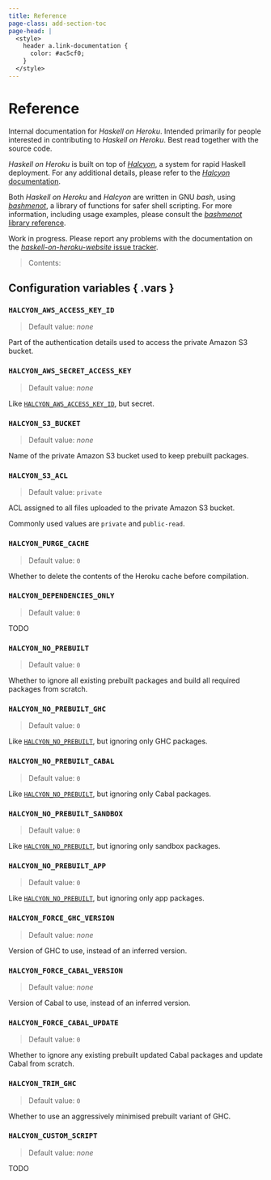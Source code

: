 ```yaml
---
title: Reference
page-class: add-section-toc
page-head: |
  <style>
    header a.link-documentation {
      color: #ac5cf0;
    }
  </style>
---
```



Reference
=========

Internal documentation for _Haskell on Heroku_.  Intended primarily for people interested in contributing to _Haskell on Heroku_.  Best read together with the source code.

_Haskell on Heroku_ is built on top of [_Halcyon_](http://halcyon.sh/), a system for rapid Haskell deployment.  For any additional details, please refer to the [_Halcyon_ documentation](http://halcyon.sh/documentation/).

Both _Haskell on Heroku_ and _Halcyon_ are written in GNU _bash_, using [_bashmenot_](https://github.com/mietek/bashmenot/), a library of functions for safer shell scripting.  For more information, including usage examples, please consult the [_bashmenot_ library reference](documentation/library-reference/).

Work in progress.  Please report any problems with the documentation on the [_haskell-on-heroku-website_ issue tracker](https://github.com/mietek/haskell-on-heroku-website/issues/).

> Contents:




Configuration variables { .vars }
-----------------------

### `HALCYON_AWS_ACCESS_KEY_ID`
> Default value:  _none_

Part of the authentication details used to access the private Amazon S3 bucket.


### `HALCYON_AWS_SECRET_ACCESS_KEY`
> Default value:  _none_

Like [`HALCYON_AWS_ACCESS_KEY_ID`](#halcyon_aws_access_key_id), but secret.


### `HALCYON_S3_BUCKET`
> Default value:  _none_

Name of the private Amazon S3 bucket used to keep prebuilt packages.


### `HALCYON_S3_ACL`
> Default value:  `private`

ACL assigned to all files uploaded to the private Amazon S3 bucket.

Commonly used values are `private` and `public-read`.


### `HALCYON_PURGE_CACHE`
> Default value:  `0`

Whether to delete the contents of the Heroku cache before compilation.


### `HALCYON_DEPENDENCIES_ONLY`
> Default value:  `0`

TODO


### `HALCYON_NO_PREBUILT`
> Default value:  `0`

Whether to ignore all existing prebuilt packages and build all required packages from scratch.


### `HALCYON_NO_PREBUILT_GHC`
> Default value:  `0`

Like [`HALCYON_NO_PREBUILT`](#halcyon_no_prebuilt), but ignoring only GHC packages.


### `HALCYON_NO_PREBUILT_CABAL`
> Default value:  `0`

Like [`HALCYON_NO_PREBUILT`](#halcyon_no_prebuilt), but ignoring only Cabal packages.


### `HALCYON_NO_PREBUILT_SANDBOX`
> Default value:  `0`

Like [`HALCYON_NO_PREBUILT`](#halcyon_no_prebuilt), but ignoring only sandbox packages.


### `HALCYON_NO_PREBUILT_APP`
> Default value:  `0`

Like [`HALCYON_NO_PREBUILT`](#halcyon_no_prebuilt), but ignoring only app packages.


### `HALCYON_FORCE_GHC_VERSION`
> Default value:  _none_

Version of GHC to use, instead of an inferred version.


### `HALCYON_FORCE_CABAL_VERSION`
> Default value:  _none_

Version of Cabal to use, instead of an inferred version.


### `HALCYON_FORCE_CABAL_UPDATE`
> Default value:  `0`

Whether to ignore any existing prebuilt updated Cabal packages and update Cabal from scratch.


### `HALCYON_TRIM_GHC`
> Default value:  `0`

Whether to use an aggressively minimised prebuilt variant of GHC.


### `HALCYON_CUSTOM_SCRIPT`
> Default value:  _none_

TODO
